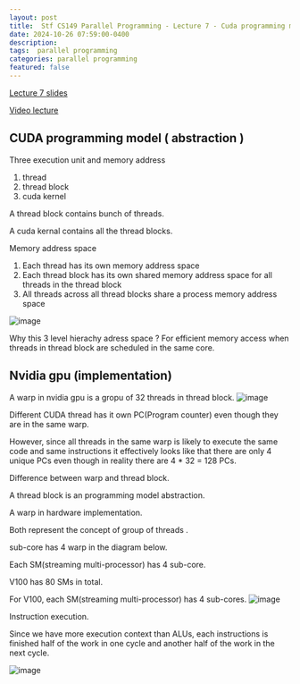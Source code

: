```yaml
---
layout: post
title:  Stf CS149 Parallel Programming - Lecture 7 - Cuda programming model
date: 2024-10-26 07:59:00-0400
description:  
tags:  parallel programming  
categories: parallel programming
featured: false
---
```



[Lecture 7 slides](https://gfxcourses.stanford.edu/cs149/fall23/lecture/gpucuda/)

[Video lecture](https://www.youtube.com/watch?v=qQTDF0CBoxE&list=PLoROMvodv4rMp7MTFr4hQsDEcX7Bx6Odp&index=7&pp=iAQB)


## CUDA programming model ( abstraction )

Three execution unit and memory address
1.  thread
2.  thread block
3.  cuda kernel


A thread block contains bunch of threads.

A cuda kernal contains all the thread blocks.

Memory address space
1. Each thread has its own memory address space
2. Each thread block has its own shared memory address space for all 
threads in the thread block
3. All threads across all thread blocks share a process memory address space

![image](https://github.com/user-attachments/assets/851fe0f2-52ec-4b7b-8a23-d3870982c520)


Why this 3 level hierachy adress space ? 
For efficient memory access when threads in thread block are scheduled in
the same core.

## Nvidia gpu (implementation)

A warp in nvidia gpu is a gropu of 32 threads in thread block.
![image](https://github.com/user-attachments/assets/e2f4aa55-103c-404b-828b-28d693b9c72b)


Different CUDA thread has it own PC(Program counter)
even though they are in the same warp.

However, since all threads in the same warp is likely to execute the 
same code and same instructions it effectively looks like that there are only 
4 unique PCs even though in reality there are 4 * 32 = 128 PCs.

Difference between warp and thread block.

A thread block is an programming model abstraction.

A warp in hardware implementation.

Both represent the concept of group of threads . 


sub-core has 4 warp in the diagram below. 

Each SM(streaming multi-processor) has 4 sub-core.

V100 has 80 SMs in total.

For V100, each SM(streaming multi-processor) has 4 sub-cores. 
![image](https://github.com/user-attachments/assets/dbca936d-0da6-42fa-82d9-ceaf3d91596d)


Instruction execution.

Since we have more execution context than ALUs, each instructions is finished 
half of the work in one cycle and another half of the work in the next cycle.

![image](https://github.com/user-attachments/assets/0531761c-6aef-437d-814a-095990d67950)


